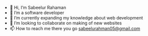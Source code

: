 - 👋 Hi, I’m Sabeelur Rahaman
- 👀 I’m a software developer
- 🌱 I’m currently expanding my knowledge about web development
- 💞️ I’m looking to collaborate on making of new websites
- 📫 How to reach me there you go sabeelurahman05@gmail.com

<!---
SabeelR/SabeelR is a ✨ special ✨ repository because its `README.md` (this file) appears on your GitHub profile.
You can click the Preview link to take a look at your changes.
--->
